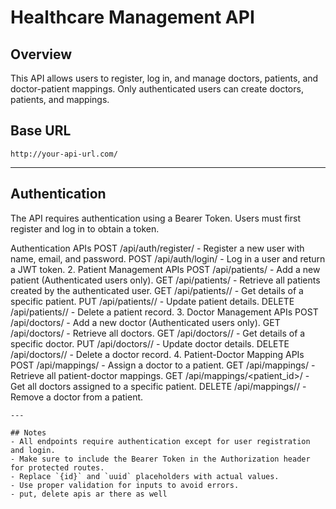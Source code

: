 # Healthcare Management API

## Overview
This API allows users to register, log in, and manage doctors, patients, and doctor-patient mappings. Only authenticated users can create doctors, patients, and mappings.

## Base URL
```
http://your-api-url.com/
```

---

## Authentication
The API requires authentication using a Bearer Token. Users must first register and log in to obtain a token.

Authentication APIs
POST /api/auth/register/ - Register a new user with name, email, and password.
POST /api/auth/login/ - Log in a user and return a JWT token.
2. Patient Management APIs
POST /api/patients/ - Add a new patient (Authenticated users only).
GET /api/patients/ - Retrieve all patients created by the authenticated user.
GET /api/patients/<id>/ - Get details of a specific patient.
PUT /api/patients/<id>/ - Update patient details.
DELETE /api/patients/<id>/ - Delete a patient record.
3. Doctor Management APIs
POST /api/doctors/ - Add a new doctor (Authenticated users only).
GET /api/doctors/ - Retrieve all doctors.
GET /api/doctors/<id>/ - Get details of a specific doctor.
PUT /api/doctors/<id>/ - Update doctor details.
DELETE /api/doctors/<id>/ - Delete a doctor record.
4. Patient-Doctor Mapping APIs
POST /api/mappings/ - Assign a doctor to a patient.
GET /api/mappings/ - Retrieve all patient-doctor mappings.
GET /api/mappings/<patient_id>/ - Get all doctors assigned to a specific patient.
DELETE /api/mappings/<id>/ - Remove a doctor from a patient.

```
---

## Notes
- All endpoints require authentication except for user registration and login.
- Make sure to include the Bearer Token in the Authorization header for protected routes.
- Replace `{id}` and `uuid` placeholders with actual values.
- Use proper validation for inputs to avoid errors.
- put, delete apis ar there as well
